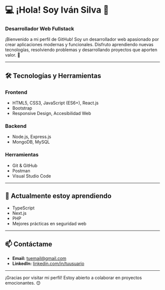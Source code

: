 # 💻 ¡Hola! Soy Iván Silva 👋  
### Desarrollador Web Fullstack  

¡Bienvenido a mi perfil de GitHub! Soy un desarrollador web apasionado por crear aplicaciones modernas y funcionales. Disfruto aprendiendo nuevas tecnologías, resolviendo problemas y desarrollando proyectos que aporten valor. 🚀  

---

## 🛠 Tecnologías y Herramientas  
### Frontend  
- HTML5, CSS3, JavaScript (ES6+), React.js  
- Bootstrap  
- Responsive Design, Accesibilidad Web  

### Backend  
- Node.js, Express.js  
- MongoDB, MySQL  

### Herramientas  
- Git & GitHub  
- Postman  
- Visual Studio Code  

---

## 🌱 Actualmente estoy aprendiendo  
- TypeScript  
- Next.js  
- PHP
- Mejores prácticas en seguridad web

---

## 📫 Contáctame  
- **Email:** [tuemail@gmail.com](mailto:silvaivan280@gmail.com)  
- **LinkedIn:** [linkedin.com/in/tuusuario](https://linkedin.com/in/ivan-silva22) 

---

¡Gracias por visitar mi perfil! Estoy abierto a colaborar en proyectos emocionantes. 😊  

